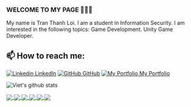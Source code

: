 ### WELCOME TO MY PAGE 👋👋👋
My name is Tran Thanh Loi. I am a student in Information Security. I am interested in the following topics: Game Development. Unity Game Developer.<br>
## 📫 How to reach me: 

[![Linkedin](https://i.stack.imgur.com/gVE0j.png) LinkedIn](https://www.linkedin.com/in/duuukieee/) [![GitHub](https://i.stack.imgur.com/tskMh.png) GitHub](https://github.com/DuuuKieee/) [![My Portfolio](https://i.imgur.com/HZigCIR.png) My Portfolio](https://tranthanhloisd.wixsite.com/duuukieee)



![Viet's github stats](https://github-readme-stats-git-masterrstaa-rickstaa.vercel.app/api?username=DuuuKieee&show_icons=true&theme=tokyonight&hide=contribs,prs,issues)

<a href="https://github.com/DuuuKieee/AxieFarland_AxieGameJam2023/">
  <!-- Change the `github-readme-stats.anuraghazra1.vercel.app` to `github-readme-stats.vercel.app`  -->
  <img align="center" src="https://github-readme-stats-anuraghazra1.vercel.app/api/pin/?username=DuuuKieee&repo=AxieFarland_AxieGameJam2023&theme=radical" />
</a>    
<a href="https://github.com/DuuuKieee/Luom-GameVietHackathon/">
  <!-- Change the `github-readme-stats.anuraghazra1.vercel.app` to `github-readme-stats.vercel.app`  -->
  <img align="center" src="https://github-readme-stats-anuraghazra1.vercel.app/api/pin/?username=DuuuKieee&repo=Luom-GameVietHackathon&theme=radical" />
</a>    
<a href="https://github.com/DuuuKieee/Ball-Island-Online---Game-Server-Client-">
  <!-- Change the `github-readme-stats.anuraghazra1.vercel.app` to `github-readme-stats.vercel.app`  -->
  <img align="center" src="https://github-readme-stats-anuraghazra1.vercel.app/api/pin/?username=DuuuKieee&repo=Ball-Island-Online---Game-Server-Client-&theme=radical" />
</a>
<a href="https://github.com/DuuuKieee/Gaming-Share-Website/">
  <!-- Change the `github-readme-stats.anuraghazra1.vercel.app` to `github-readme-stats.vercel.app`  -->
  <img align="center" src="https://github-readme-stats-anuraghazra1.vercel.app/api/pin/?username=DuuuKieee&repo=Gaming-Share-Website&theme=radical" />
</a>    
<a href="https://github.com/DuuuKieee/ProjectGameDevClub_3-Balland/">
  <!-- Change the `github-readme-stats.anuraghazra1.vercel.app` to `github-readme-stats.vercel.app`  -->
  <img align="center" src="https://github-readme-stats-anuraghazra1.vercel.app/api/pin/?username=DuuuKieee&repo=ProjectGameDevClub_3-Balland&theme=radical" />
</a>    

<a href="https://github.com/DuuuKieee/ProjectGameDevClub_1">
  <!-- Change the `github-readme-stats.anuraghazra1.vercel.app` to `github-readme-stats.vercel.app`  -->
  <img align="center" src="https://github-readme-stats-anuraghazra1.vercel.app/api/pin/?username=DuuuKieee&repo=ProjectGameDevClub_1-TheFirstWave&theme=radical" />
</a>    
